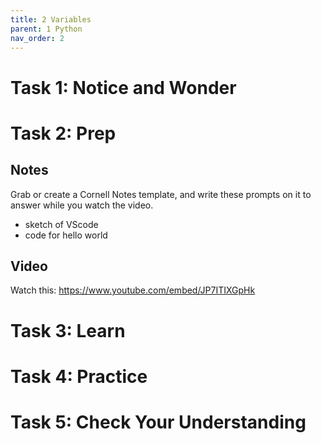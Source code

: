 ```yaml
---
title: 2 Variables
parent: 1 Python
nav_order: 2
---
```


# Task 1: Notice and Wonder

# Task 2: Prep

## Notes

Grab or create a Cornell Notes template, and write these prompts on it to answer while you watch the video.

- sketch of VScode
- code for hello world

## Video

Watch this: https://www.youtube.com/embed/JP7ITIXGpHk

# Task 3: Learn

# Task 4: Practice

# Task 5: Check Your Understanding
